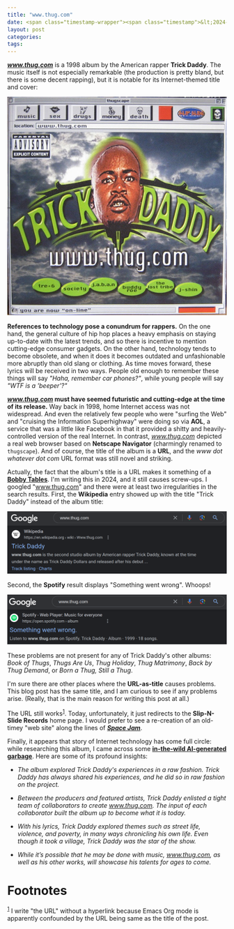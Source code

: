 ```yaml
---
title: "www.thug.com"
date: <span class="timestamp-wrapper"><span class="timestamp">&lt;2024-03-05 Tue&gt;</span></span>
layout: post
categories: 
tags: 
---
```


***www.thug.com*** is a 1998 album by the American rapper **Trick Daddy**. The music itself is not especially remarkable (the production is pretty bland, but there is some decent rapping), but it is notable for its Internet-themed title and cover:

![img](/assets/www.thug.com/www.thug.com.jpg)

**References to technology pose a conundrum for rappers.** On the one hand, the general culture of hip hop places a heavy emphasis on staying up-to-date with the latest trends, and so there is incentive to mention cutting-edge consumer gadgets. On the other hand, technology tends to become obsolete, and when it does it becomes outdated and unfashionable more abruptly than old slang or clothing. As time moves forward, these lyrics will be received in two ways. People old enough to remember these things will say *"Haha, remember car phones?"*, while young people will say *"WTF is a 'beeper'?"*

***www.thug.com* must have seemed futuristic and cutting-edge at the time of its release.** Way back in 1998, home Internet access was not widespread. And even the relatively few people who were "surfing the Web" and "cruising the Information Superhighway" were doing so via **AOL**, a service that was a little like Facebook in that it provided a shitty and heavily-controlled version of the real Internet. In contrast, *www.thug.com* depicted a real web browser based on **Netscape Navigator** (charmingly renamed to `thugscape`). And of course, the title of the album is a **URL**, and the *www dot whatever dot com* URL format was still novel and striking.

Actually, the fact that the album's title is a URL makes it something of a **[Bobby Tables](https://xkcd.com/327/)**. I'm writing this in 2024, and it still causes screw-ups. I googled "www.thug.com" and there were at least two irregularities in the search results. First, the **Wikipedia** entry showed up with the title "Trick Daddy" instead of the album title:

![img](/assets/www.thug.com/google-wikipedia.png)

Second, the **Spotify** result displays "Something went wrong". Whoops!

![img](/assets/www.thug.com/google-spotify.png)

These problems are not present for any of Trick Daddy's other albums: *Book of Thugs*, *Thugs Are Us*, *Thug Holiday*, *Thug Matrimony*, *Back by Thug Demand*, or *Born a Thug, Still a Thug*.

I'm sure there are other places where the **URL-as-title** causes problems. This blog post has the same title, and I am curious to see if any problems arise. (Really, that is the main reason for writing this post at all.)

The URL still works<sup><a id="fnr.1" class="footref" href="#fn.1" role="doc-backlink">1</a></sup>. Today, unfortunately, it just redirects to the **Slip-N-Slide Records** home page. I would prefer to see a re-creation of an old-timey "web site" along the lines of ***[Space Jam](https://www.spacejam.com/1996/)***.

Finally, it appears that story of Internet technology has come full circle: while researching this album, I came across some **[in-the-wild AI-generated garbage](https://www.hotnewhiphop.com/733566-trick-daddy-www-thug-com-album)**. Here are some of its profound insights:

-   *The album explored Trick Daddy's experiences in a raw fashion. Trick Daddy has always shared his experiences, and he did so in raw fashion on the project.*

-   *Between the producers and featured artists, Trick Daddy enlisted a tight team of collaborators to create www.thug.com. The input of each collaborator built the album up to become what it is today.*

-   *With his lyrics, Trick Daddy explored themes such as street life, violence, and poverty, in many ways chronicling his own life. Even though it took a village, Trick Daddy was the star of the show.*

-   *While it’s possible that he may be done with music, www.thug.com, as well as his other works, will showcase his talents for ages to come.*

# Footnotes

<sup><a id="fn.1" href="#fnr.1">1</a></sup> I write "the URL" without a hyperlink because Emacs Org mode is apparently confounded by the URL being same as the title of the post.

